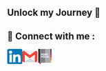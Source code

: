 ## Unlock my Journey 🚀

## 🤝 Connect with me :

<a href = ""><img align = "left" src = "https://github.com/randyrk/randyrk/blob/main/Github_icons/linkedin.png" width="35px" alt = "linkedin"/></a>
<a href = ""><img align = "left" src = "https://github.com/randyrk/randyrk/blob/main/Github_icons/gmail.png" width="35px" alt = "linkedin"/></a>
<a href = ""><img align = "left" src = "https://github.com/randyrk/randyrk/blob/main/Github_icons/portfolio.png" width="35px" alt = "linkedin"/></a>


<!--
**randyrk/randyrk** is a ✨ _special_ ✨ repository because its `README.md` (this file) appears on your GitHub profile.

Here are some ideas to get you started:

- 🔭 I’m currently working on ...
- 🌱 I’m currently learning ...
- 👯 I’m looking to collaborate on ...
- 🤔 I’m looking for help with ...
- 💬 Ask me about ...
- 📫 How to reach me: ...
- 😄 Pronouns: ...
- ⚡ Fun fact: ...
-->
